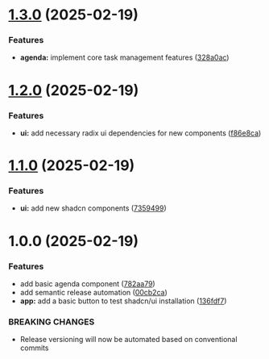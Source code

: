 # [1.3.0](https://github.com/Fx64b/m324-agenda/compare/v1.2.0...v1.3.0) (2025-02-19)


### Features

* **agenda:** implement core task management features ([328a0ac](https://github.com/Fx64b/m324-agenda/commit/328a0acfc890a0395087a57d6f377fbfe0a427c1))

# [1.2.0](https://github.com/Fx64b/m324-agenda/compare/v1.1.0...v1.2.0) (2025-02-19)


### Features

* **ui:** add necessary radix ui dependencies for new components ([f86e8ca](https://github.com/Fx64b/m324-agenda/commit/f86e8ca610b4caee7aeba2e3bbc3f68c1e3ee679))

# [1.1.0](https://github.com/Fx64b/m324-agenda/compare/v1.0.0...v1.1.0) (2025-02-19)


### Features

* **ui:** add new shadcn components ([7359499](https://github.com/Fx64b/m324-agenda/commit/73594992e80015dbe024307f7600f0322c2e8508))

# 1.0.0 (2025-02-19)


### Features

* add basic agenda component ([782aa79](https://github.com/Fx64b/m324-agenda/commit/782aa79248a3939b00bab971a740436a75573276))
* add semantic release automation ([00cb2ca](https://github.com/Fx64b/m324-agenda/commit/00cb2cac953b1cead808b2056d5aeaaac8d4cc2c))
* **app:** add a basic button to test shadcn/ui installation ([136fdf7](https://github.com/Fx64b/m324-agenda/commit/136fdf719f1dd09dd20f2d0e79c53d314e310ba2))


### BREAKING CHANGES

* Release versioning will now be automated based on conventional commits
